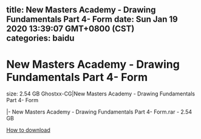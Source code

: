 
title: New Masters Academy - Drawing Fundamentals Part 4- Form
date: Sun Jan 19 2020 13:39:07 GMT+0800 (CST)    
categories: baidu
---

# New Masters Academy - Drawing Fundamentals Part 4- Form
size: 2.54 GB
 Ghostxx-CG|New Masters Academy - Drawing Fundamentals Part 4- Form
 
|- New Masters Academy - Drawing Fundamentals Part 4- Form.rar - 2.54 GB

[How to download](https://bpcam.bemobtrk.com/go/2ceec3aa-1ca2-46d6-b9ff-aaa5c184517c?jno=5050)
